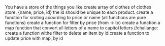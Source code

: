 You have a store of the things you like
create array of clothes of clothes store.
{name, price, id} the id should be unique to each product.
create a function for sroting acourding to price or name (all functions are pure functions)
create a function for filter by price (from -> to)
create a function a map function that convert all letters of a name to capitol letters
//challange:
create a function withe filter to delete an item by id
create a function to update price with map, by id
